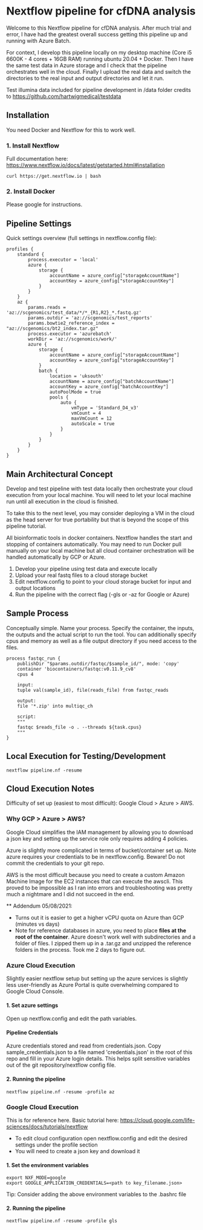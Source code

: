 # Nextflow pipeline for cfDNA analysis

Welcome to this Nextflow pipeline for cfDNA analysis. After much trial and error, I have had the greatest overall success getting this pipeline up and running with Azure Batch.

For context, I develop this pipeline locally on my desktop machine (Core i5 6600K - 4 cores + 16GB RAM) running ubuntu 20.04 + Docker.
Then I have the same test data in Azure storage and I check that the pipeline orchestrates well in the cloud.
Finally I upload the real data and switch the directories to the real input and output directories and let it run.

Test illumina data included for pipeline development in /data folder credits to https://github.com/hartwigmedical/testdata  

## Installation

You need Docker and Nextflow for this to work well.

### 1. Install Nextflow

Full documentation here: https://www.nextflow.io/docs/latest/getstarted.html#installation

```
curl https://get.nextflow.io | bash
```

### 2. Install Docker

Please google for instructions.

## Pipeline Settings

Quick settings overview (full settings in nextflow.config file):

```
profiles {
    standard {
        process.executor = 'local'
        azure {
            storage {
                accountName = azure_config["storageAccountName"]
                accountKey = azure_config["storageAccountKey"]
            }
        }
    }
    az {
        params.reads = 'az://scgenomics/test_data/*/*_{R1,R2}_*.fastq.gz'
        params.outdir = 'az://scgenomics/test_reports'
        params.bowtie2_reference_index = "az://scgenomics/bt2_index.tar.gz"
        process.executor = 'azurebatch'
        workDir = 'az://scgenomics/work/'
        azure {
            storage {
                accountName = azure_config["storageAccountName"]
                accountKey = azure_config["storageAccountKey"]
            }
            batch {
                location = 'uksouth'
                accountName = azure_config["batchAccountName"]
                accountKey = azure_config["batchAccountKey"]
                autoPoolMode = true
                pools {
                    auto {
                        vmType = 'Standard_D4_v3'
                        vmCount = 4
                        maxVmCount = 12
                        autoScale = true
                    }
                }
            }
        }
    }
}
```



## Main Architectural Concept

Develop and test pipeline with test data locally then orchestrate your cloud execution from your local machine. You will need to let your local machine run until all execution in the cloud is finished. 

To take this to the next level, you may consider deploying a VM in the cloud as the head server for true portability but that is beyond the scope of this pipeline tutorial.

All bioinformatic tools in docker containers. Nextflow handles the start and stopping of containers automatically. You may need to run Docker pull manually on your local machine but all cloud container orchestration will be handled automatically by GCP or Azure.

1. Develop your pipeline using test data and execute locally
2. Upload your real fastq files to a cloud storage bucket
3. Edit nextflow.config to point to your cloud storage bucket for input and output locations
4. Run the pipeline with the correct flag (-gls or -az for Google or Azure)

## Sample Process

Conceptually simple. Name your process. Specify the container, the inputs, the outputs and the actual script to run the tool. You can additionally specify cpus and memory as well as a file output directory if you need access to the files.

```
process fastqc_run {
    publishDir "$params.outdir/fastqc/$sample_id/", mode: 'copy'
    container 'biocontainers/fastqc:v0.11.9_cv8'
    cpus 4

    input:
    tuple val(sample_id), file(reads_file) from fastqc_reads

    output:
    file '*.zip' into multiqc_ch

    script:
    """
    fastqc $reads_file -o . --threads ${task.cpus}
    """
}
```

## Local Execution for Testing/Development
```
nextflow pipeline.nf -resume
```

## Cloud Execution Notes

Difficulty of set up (easiest to most difficult): Google Cloud > Azure > AWS.

### Why GCP > Azure > AWS?

Google Cloud simplifies the IAM management by allowing you to download a json key and setting up the service role only requires adding 4 policies.

Azure is slightly more complicated in terms of bucket/container set up. Note azure requires your credentials to be in nextflow.config. Beware! Do not commit the credentials to your git repo.

AWS is the most difficult because you need to create a custom Amazon Machine Image for the EC2 instances that can execute the awscli. This proved to be impossible as I ran into errors and troubleshooting was pretty much a nightmare and I did not succeed in the end.

** Addendum 05/08/2021:

- Turns out it is easier to get a higher vCPU quota on Azure than GCP (minutes vs days)
- Note for reference databases in azure, you need to place **files at the root of the container**. Azure doesn't work well with subdirectories and a folder of files. I zipped them up in a .tar.gz and unzipped the reference folders in the process. Took me 2 days to figure out.



### Azure Cloud Execution

Slightly easier nextflow setup but setting up the azure services is slightly less user-friendly as Azure Portal is quite overwhelming compared to Google Cloud Console.

#### 1. Set azure settings

Open up nextflow.config and edit the path variables.

#### Pipeline Credentials

Azure credentials stored and read from credentials.json. Copy sample_credentials.json to a file named 'credentials.json' in the root of this repo and fill in your Azure login details. This helps split sensitive variables out of the git repository/nextflow config file.

#### 2. Running the pipeline
```
nextflow pipeline.nf -resume -profile az
```

### Google Cloud Execution

This is for reference here.
Basic tutorial here: https://cloud.google.com/life-sciences/docs/tutorials/nextflow

* To edit cloud configuration open nextflow.config and edit the desired settings under the profile section
* You will need to create a json key and download it

#### 1. Set the environment variables
```
export NXF_MODE=google
export GOOGLE_APPLICATION_CREDENTIALS=<path to key_filename.json>
```

Tip: Consider adding the above environment variables to the .bashrc file

#### 2. Running the pipeline
```
nextflow pipeline.nf -resume -profile gls
```